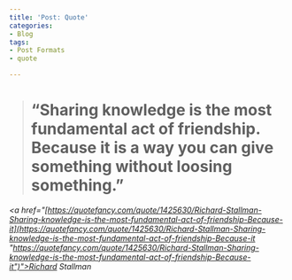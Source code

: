 ```yaml
---
title: 'Post: Quote'
categories:
- Blog
tags:
- Post Formats
- quote

---
```

> # “Sharing knowledge is the most fundamental act of friendship. Because it is a way you can give something without loosing something.”

<cite><a href="[https://quotefancy.com/quote/1425630/Richard-Stallman-Sharing-knowledge-is-the-most-fundamental-act-of-friendship-Because-it](https://quotefancy.com/quote/1425630/Richard-Stallman-Sharing-knowledge-is-the-most-fundamental-act-of-friendship-Because-it "https://quotefancy.com/quote/1425630/Richard-Stallman-Sharing-knowledge-is-the-most-fundamental-act-of-friendship-Because-it")">Richard Stallman</a></cite>
